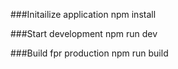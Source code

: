 ###Initailize application
npm install

###Start development
npm run dev

###Build fpr production
npm run build
